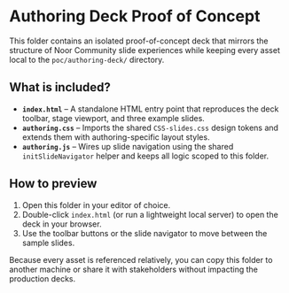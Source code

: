 # Authoring Deck Proof of Concept

This folder contains an isolated proof-of-concept deck that mirrors the structure of Noor Community slide experiences while keeping every asset local to the `poc/authoring-deck/` directory.

## What is included?

- **`index.html`** – A standalone HTML entry point that reproduces the deck toolbar, stage viewport, and three example slides.
- **`authoring.css`** – Imports the shared `CSS-slides.css` design tokens and extends them with authoring-specific layout styles.
- **`authoring.js`** – Wires up slide navigation using the shared `initSlideNavigator` helper and keeps all logic scoped to this folder.

## How to preview

1. Open this folder in your editor of choice.
2. Double-click `index.html` (or run a lightweight local server) to open the deck in your browser.
3. Use the toolbar buttons or the slide navigator to move between the sample slides.

Because every asset is referenced relatively, you can copy this folder to another machine or share it with stakeholders without impacting the production decks.

